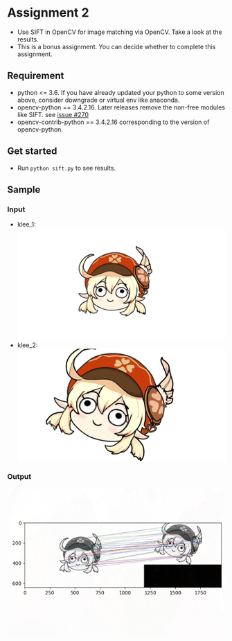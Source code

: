 # Assignment 2

* Use SIFT in OpenCV for image matching via OpenCV. Take a look at the results.
* This is a bonus assignment. You can decide whether to complete this assignment.

## Requirement

* python <= 3.6. If you have already updated your python to some version above, consider downgrade or virtual env like anaconda.
* opencv-python == 3.4.2.16. Later releases remove the non-free modules like SIFT. see [issue #270](https://github.com/opencv/opencv-python/issues/270)
* opencv-contrib-python == 3.4.2.16 corresponding to the version of opencv-python.

## Get started
* Run  `python sift.py` to see results.
## Sample
### Input
* klee_1:
![klee_1](/homework/lab2/images/klee_1.png)
* klee_2:
![klee_2](/homework/lab2/images/klee_2.png)
### Output
![klee_match](/homework/lab2/images/klee_match.png)
